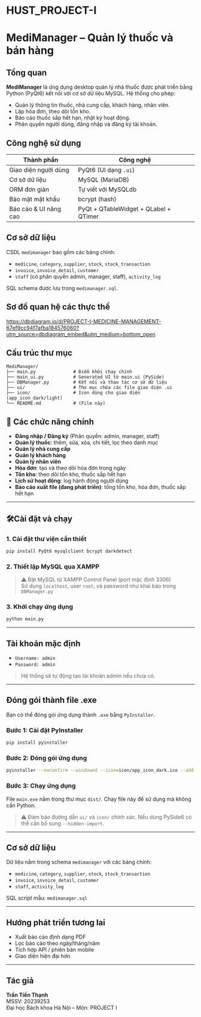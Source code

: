 # HUST_PROJECT-I

# MediManager – Quản lý thuốc và bán hàng

## Tổng quan

**MediManager** là ứng dụng desktop quản lý nhà thuốc được phát triển bằng Python (PyQt6) kết nối với cơ sở dữ liệu MySQL. Hệ thống cho phép:
- Quản lý thông tin thuốc, nhà cung cấp, khách hàng, nhân viên.
- Lập hóa đơn, theo dõi tồn kho.
- Báo cáo thuốc sắp hết hạn, nhật ký hoạt động.
- Phân quyền người dùng, đăng nhập và đăng ký tài khoản.

## Công nghệ sử dụng

| Thành phần        | Công nghệ             |
|-------------------|------------------------|
| Giao diện người dùng | PyQt6 (UI dạng `.ui`) |
| Cơ sở dữ liệu     | MySQL (MariaDB)       |
| ORM đơn giản      | Tự viết với MySQLdb   |
| Bảo mật mật khẩu  | bcrypt (hash)         |
| Báo cáo & UI nâng cao | PyQt + QTableWidget + QLabel + QTimer |

## Cơ sở dữ liệu

CSDL `medimanager` bao gồm các bảng chính:
- `medicine`, `category`, `supplier`, `stock`, `stock_transaction`
- `invoice`, `invoice_detail`, `customer`
- `staff` (có phân quyền admin, manager, staff), `activity_log`

SQL schema được lưu trong `medimanager.sql`.

## Sơ đồ quan hệ các thực thể
https://dbdiagram.io/d/PROJECT-I-MEDICINE-MANAGEMENT-67ef9cc94f7afba184576060?utm_source=dbdiagram_embed&utm_medium=bottom_open

## Cấu trúc thư mục

```
MediManager/
├── main.py              # Điểm khởi chạy chính
├── main_ui.py           # Generated UI từ main.ui (PySide)
├── DBManager.py         # Kết nối và thao tác cơ sở dữ liệu
├── ui/                  # Thư mục chứa các file giao diện .ui
├── icon/                # Icon dùng cho giao diện (app_icon_dark/light)
└── README.md            # (File này)
```
## 🧾 Các chức năng chính

- **Đăng nhập / Đăng ký** (Phân quyền: admin, manager, staff)
- **Quản lý thuốc**: thêm, sửa, xóa, chi tiết, lọc theo danh mục
- **Quản lý nhà cung cấp**
- **Quản lý khách hàng**
- **Quản lý nhân viên**
- **Hóa đơn**: tạo và theo dõi hóa đơn trong ngày
- **Tồn kho**: theo dõi tồn kho, thuốc sắp hết hạn
- **Lịch sử hoạt động**: log hành động người dùng
- **Báo cáo xuất file (đang phát triển)**: tổng tồn kho, hóa đơn, thuốc sắp hết hạn

---

## 🛠Cài đặt và chạy

### 1. Cài đặt thư viện cần thiết

```bash
pip install PyQt6 mysqlclient bcrypt darkdetect
```

### 2. Thiết lập MySQL qua XAMPP

> ⚠️ Bật MySQL từ XAMPP Control Panel (port mặc định 3306)  
> Sử dụng `localhost`, user `root`, và password như khai báo trong `DBManager.py`

### 3. Khởi chạy ứng dụng

```bash
python main.py
```

---

## Tài khoản mặc định

- `Username: admin`  
- `Password: admin`  
> Hệ thống sẽ tự động tạo tài khoản admin nếu chưa có.

---

## Đóng gói thành file .exe

Bạn có thể đóng gói ứng dụng thành `.exe` bằng `PyInstaller`.

### Bước 1: Cài đặt PyInstaller

```bash
pip install pyinstaller
```

### Bước 2: Đóng gói ứng dụng

```bash
pyinstaller --noconfirm --windowed --icon=icon/app_icon_dark.ico --add-data "ui;ui" --add-data "icon;icon" main.py
```

### Bước 3: Chạy ứng dụng

File `main.exe` nằm trong thư mục `dist/`. Chạy file này để sử dụng mà không cần Python.

> ⚠️ Đảm bảo đường dẫn `ui/` và `icon/` chính xác. Nếu dùng PySide6 có thể cần bổ sung `--hidden-import`.

---

## Cơ sở dữ liệu

Dữ liệu nằm trong schema `medimanager` với các bảng chính:
- `medicine`, `category`, `supplier`, `stock`, `stock_transaction`
- `invoice`, `invoice_detail`, `customer`
- `staff`, `activity_log`

SQL script mẫu: `medimanager.sql`

---

## Hướng phát triển tương lai

- Xuất báo cáo định dạng PDF
- Lọc báo cáo theo ngày/tháng/năm
- Tích hợp API / phiên bản mobile
- Giao diện hiện đại hơn

---

## Tác giả

**Trần Tiến Thạnh**  
MSSV: 20239253  
Đại học Bách khoa Hà Nội – Môn: PROJECT I
  


